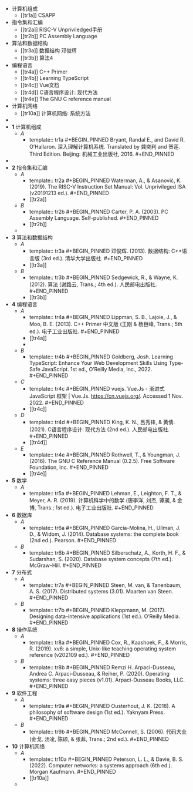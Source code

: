 - 计算机组成
	- [[tr1a]] CSAPP
- 指令集和汇编
	- [[tr2a]] RISC-V Unpriviledged手册
	- [[tr2b]] PC Assembly Language
- 算法和数据结构
	- [[tr3a]] 数据结构 邓俊辉
	- [[tr3b]] 算法4
- 编程语言
	- [[tr4a]] C++ Primer
	- [[tr4b]] Learning TypeScript
	- [[tr4c]] Vue文档
	- [[tr4d]] C语言程序设计: 现代方法
	- [[tr4e]] The GNU C reference manual
- 计算机网络
	- [[tr10a]] 计算机网络: 系统方法
-
- **1** 计算机组成
	- *A*
		- template:: tr1a
		  #+BEGIN_PINNED
		  Bryant, Randal E., and David R. O’Hallaron. 深入理解计算机系统. Translated by 龚奕利 and 贺莲. Third Edition. Beijing: 机械工业出版社, 2016.
		  #+END_PINNED
-
- **2** 指令集和汇编
	- *A*
		- template:: tr2a
		  #+BEGIN_PINNED
		  Waterman, A., & Asanović, K. (2019). The RISC-V Instruction Set Manual: Vol. Unprivileged ISA (v20191213 ed.).
		  #+END_PINNED
		- [[tr2a]]
	- *B*
		- template:: tr2b
		  #+BEGIN_PINNED
		  Carter, P. A. (2003). PC Assembly Language. Self-published.
		  #+END_PINNED
		- [[tr2b]]
	-
- **3** 算法和数据结构
	- *A*
		- template:: tr3a
		  #+BEGIN_PINNED
		  邓俊辉. (2013). 数据结构: C++语言版 (3rd ed.). 清华大学出版社.
		  #+END_PINNED
		- [[tr3a]]
	- *B*
		- template:: tr3b
		  #+BEGIN_PINNED
		  Sedgewick, R., & Wayne, K. (2012). 算法 (谢路云, Trans.; 4th ed.). 人民邮电出版社.
		  #+END_PINNED
		- [[tr3b]]
- **4** 编程语言
	- *A*
		- template:: tr4a
		  #+BEGIN_PINNED
		  Lippman, S. B., Lajoie, J., & Moo, B. E. (2013). C++ Primer 中文版 (王刚 & 杨巨峰, Trans.; 5th ed.). 电子工业出版社.
		  #+END_PINNED
		- [[tr4a]]
		-
	- *B*
		- template:: tr4b
		  #+BEGIN_PINNED
		  Goldberg, Josh. Learning TypeScript: Enhance Your Web Development Skills Using Type-Safe JavaScript. 1st ed., O’Reilly Media, Inc., 2022.
		  #+END_PINNED
	- *C*
		- template:: tr4c
		  #+BEGIN_PINNED
		  vuejs. Vue.Js - 渐进式 JavaScript 框架 | Vue.Js. https://cn.vuejs.org/. Accessed 1 Nov. 2022.
		  #+END_PINNED
		- [[tr4c]]
	- *D*
		- template:: tr4d
		  #+BEGIN_PINNED
		  King, K. N., 吕秀锋, & 黄倩. (2021). C语言程序设计: 现代方法 (2nd ed.). 人民邮电出版社.
		  #+END_PINNED
		- [[tr4d]]
	- *E*
		- template:: tr4e
		  #+BEGIN_PINNED
		  Rothwell, T., & Youngman, J. (2016). The GNU C Reference Manual (0.2.5). Free Software Foundation, Inc.
		  #+END_PINNED
		- [[tr4e]]
- **5** 数学
	- *A*
		- template:: tr5a
		  #+BEGIN_PINNED
		  Lehman, E., Leighton, F. T., & Meyer, A. R. (2019). 计算机科学中的数学 (唐李洋, 刘杰, 谭昶, & 金博, Trans.; 1st ed.). 电子工业出版社.
		  #+END_PINNED
- **6** 数据库
	- *A*
		- template:: tr6a
		  #+BEGIN_PINNED
		  Garcia-Molina, H., Ullman, J. D., & Widom, J. (2014). Database systems: the complete book (2nd ed.). Pearson.
		  #+END_PINNED
	- *B*
		- template:: tr6b
		  #+BEGIN_PINNED
		  Silberschatz, A., Korth, H. F., & Sudarshan, S. (2020). Database system concepts (7th ed.). McGraw-Hill.
		  #+END_PINNED
- **7** 分布式
	- *A*
		- template:: tr7a
		  #+BEGIN_PINNED
		  Steen, M. van, & Tanenbaum, A. S. (2017). Distributed systems (3.01). Maarten van Steen.
		  #+END_PINNED
	- *B*
		- template:: tr7b
		  #+BEGIN_PINNED
		  Kleppmann, M. (2017). Designing data-intensive applications (1st ed.). O’Reilly Media.
		  #+END_PINNED
- **8** 操作系统
	- *A*
		- template:: tr8a
		  #+BEGIN_PINNED
		  Cox, R., Kaashoek, F., & Morris, R. (2019). xv6: a simple, Unix-like teaching operating system reference (v202109 ed.).
		  #+END_PINNED
	- *B*
		- template:: tr8b
		  #+BEGIN_PINNED
		  Remzi H. Arpaci-Dusseau, Andrea C. Arpaci-Dusseau, & Reiher, P. (2020). Operating systems: three easy pieces (v1.01). Arpaci-Dusseau Books, LLC.
		  #+END_PINNED
- **9** 软件工程
	- *A*
		- template:: tr9a
		  #+BEGIN_PINNED
		  Ousterhout, J. K. (2018). A philosophy of software design (1st ed.). Yaknyam Press.
		  #+END_PINNED
	- *B*
		- template:: tr9b
		  #+BEGIN_PINNED
		  McConnell, S. (2006). 代码大全 (金戈, 汤凌, 陈硕, & 张菲, Trans.; 2nd ed.).
		  #+END_PINNED
- **10** 计算机网络
	- *A*
		- template:: tr10a
		  #+BEGIN_PINNED
		  Peterson, L. L., & Davie, B. S. (2022). Computer networks: a systems approach (6th ed.). Morgan Kaufmann.
		  #+END_PINNED
		- [[tr10a]]
	-